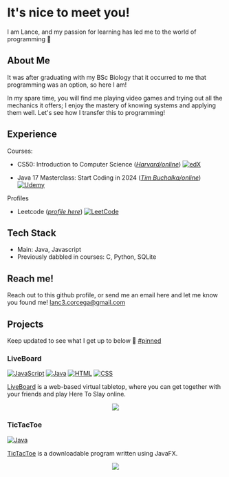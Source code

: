 <!-- 😎 Hi, I’m @LanCorC
- 👀 I’m interested in seeing how far I can go with coding professionally, as a self-taught programmer.
- 🌱 I’m currently learning how to apply Java to the first ever projects I will make!
- 💞️ I’m looking to collaborate on whatever new opportunities will help me grow as a developer 🌴
- 📫 How to reach me: Please feel free to get in touch! lanc3.corcega@gmail.com
-->
<!---
LanCorC/LanCorC is a ✨ special ✨ repository because its `README.md` (this file) appears on your GitHub profile.
You can click the Preview link to take a look at your changes.
--->
# It's nice to meet you!
I am Lance, and my passion for learning has led me to the world of programming 🌱

## About Me 
It was after graduating with my BSc Biology that it occurred to me that programming was an option, so here I am! 

In my spare time, you will find me playing video games and trying out all the mechanics it offers; I enjoy the mastery of knowing systems and applying them well. Let's see how I transfer this to programming!
## Experience
Courses:
* CS50: Introduction to Computer Science (_[Harvard/online](https://www.edx.org/learn/computer-science/harvard-university-cs50-s-introduction-to-computer-science)_) [![edX](https://img.shields.io/badge/edX-02262B?logo=edx&logoColor=fff)](https://www.edx.org/learn/computer-science/harvard-university-cs50-s-introduction-to-computer-science)

* Java 17 Masterclass: Start Coding in 2024 (_[Tim Buchalka/online](https://www.udemy.com/course/java-the-complete-java-developer-course/?couponCode=SEPTSTACK24A)_) [![Udemy](https://img.shields.io/badge/Udemy-A435F0?logo=udemy&logoColor=fff)](https://www.udemy.com/course/java-the-complete-java-developer-course/?couponCode=SEPTSTACK24A)


Profiles
* Leetcode (_[profile here](https://leetcode.com/u/LanCorC/)_) [![LeetCode](https://img.shields.io/badge/LeetCode-000000?logo=LeetCode&logoColor=#d16c06)](https://leetcode.com/u/LanCorC/)
## Tech Stack
* Main: Java, Javascript
* Previously dabbled in courses: C, Python, SQLite
## Reach me!
Reach out to this github profile, or send me an email here and let me know you found me! lanc3.corcega@gmail.com
## Projects
Keep updated to see what I get up to below 👀 [#pinned](https://github.com/LanCorC)

### LiveBoard
[![JavaScript](https://img.shields.io/badge/JavaScript-F7DF1E?logo=javascript&logoColor=000)](#) [![Java](https://img.shields.io/badge/Java-%23ED8B00.svg?logo=openjdk&logoColor=white)](#)
[![HTML](https://img.shields.io/badge/HTML-%23E34F26.svg?logo=html5&logoColor=white)](#) [![CSS](https://img.shields.io/badge/-CSS-1572B6?style=flat&logo=css3&logoColor=white)](#)

[LiveBoard](https://github.com/LanCorC/LiveBoard) is a web-based virtual tabletop, where you can get together with your friends and play Here To Slay online.
<p align="center">
  <img src="https://github.com/user-attachments/assets/848eb3bd-c3b0-48f5-bb8d-0c5b8149c27a">
</p>

### TicTacToe
[![Java](https://img.shields.io/badge/Java-%23ED8B00.svg?logo=openjdk&logoColor=white)](#)

[TicTacToe](https://github.com/LanCorC/TicTacToe-Java) is a downloadable program written using JavaFX.
<p align="center">
  <img src="https://github.com/user-attachments/assets/4d25bc79-d674-45e1-9fdc-2877d109112d">
</p>
